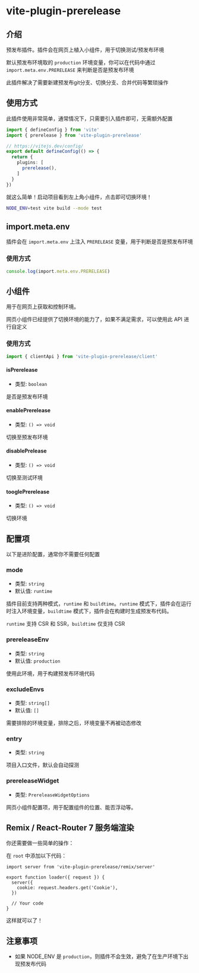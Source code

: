 # vite-plugin-prerelease

## 介绍

预发布插件。插件会在网页上植入小组件，用于切换测试/预发布环境

默认预发布环境取的 `production` 环境变量，你可以在代码中通过 `import.meta.env.PRERELEASE` 来判断是否是预发布环境

此插件解决了需要新建预发布git分支、切换分支、合并代码等繁琐操作

## 使用方式

此插件使用非常简单，通常情况下，只需要引入插件即可，无需额外配置

```ts
import { defineConfig } from 'vite'
import { prerelease } from 'vite-plugin-prerelease'

// https://vitejs.dev/config/
export default defineConfig(() => {
  return {
    plugins: [
      prerelease(),
    ]
  }
})
```

就这么简单！启动项目看到左上角小组件，点击即可切换环境！

```bash
NODE_ENV=test vite build --mode test
```

## import.meta.env

插件会在 `import.meta.env` 上注入 `PRERELEASE` 变量，用于判断是否是预发布环境

### 使用方式

```ts
console.log(import.meta.env.PRERELEASE)
```

## 小组件

用于在网页上获取和控制环境。

网页小组件已经提供了切换环境的能力了，如果不满足需求，可以使用此 API 进行自定义

### 使用方式

```ts
import { clientApi } from 'vite-plugin-prerelease/client'
```

#### isPrerelease

- 类型: `boolean`

是否是预发布环境

#### enablePrerelease

- 类型: `() => void`

切换至预发布环境

#### disablePrelease

- 类型: `() => void`

切换至测试环境

#### tooglePrerelease

- 类型: `() => void`

切换环境

## 配置项

以下是进阶配置，通常你不需要任何配置

### mode

- 类型: `string`
- 默认值: `runtime`

插件目前支持两种模式，`runtime` 和 `buildtime`。`runtime` 模式下，插件会在运行时注入环境变量，`buildtime` 模式下，插件会在构建时生成预发布代码。

`runtime` 支持 CSR 和 SSR，`buildtime` 仅支持 CSR


### prereleaseEnv

- 类型: `string`
- 默认值: `production`

使用此环境，用于构建预发布环境代码

### excludeEnvs

- 类型: `string[]`
- 默认值: `[]`

需要排除的环境变量，排除之后，环境变量不再被动态修改

### entry

- 类型: `string`

项目入口文件，默认会自动探测

### prereleaseWidget

- 类型: `PrereleaseWidgetOptions`

网页小组件配置项，用于配置组件的位置、能否浮动等。


## Remix / React-Router 7 服务端渲染

你还需要做一些简单的操作：

在 `root` 中添加以下代码：
```tsx
import server from 'vite-plugin-prerelease/remix/server'

export function loader({ request }) {
  server({
    cookie: request.headers.get('Cookie'),
  })
  
  // Your code
}
```

这样就可以了！

## 注意事项

- 如果 NODE_ENV 是 `production`，则插件不会生效，避免了在生产环境下出现预发布代码

